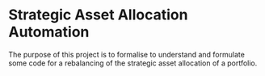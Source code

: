 # Strategic Asset Allocation Automation
The purpose of this project is to formalise to understand and formulate some code for a rebalancing of the strategic asset allocation of a portfolio. 
